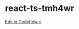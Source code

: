 # react-ts-tmh4wr

[Edit in Codeflow ⚡️](https://stackblitz.com/~/github.com/nilsreich/react-ts-tmh4wr)